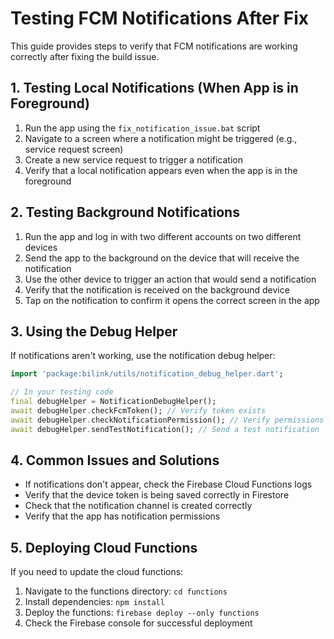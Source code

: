 # Testing FCM Notifications After Fix

This guide provides steps to verify that FCM notifications are working correctly after fixing the build issue.

## 1. Testing Local Notifications (When App is in Foreground)

1. Run the app using the `fix_notification_issue.bat` script
2. Navigate to a screen where a notification might be triggered (e.g., service request screen)
3. Create a new service request to trigger a notification
4. Verify that a local notification appears even when the app is in the foreground

## 2. Testing Background Notifications

1. Run the app and log in with two different accounts on two different devices
2. Send the app to the background on the device that will receive the notification
3. Use the other device to trigger an action that would send a notification
4. Verify that the notification is received on the background device
5. Tap on the notification to confirm it opens the correct screen in the app

## 3. Using the Debug Helper

If notifications aren't working, use the notification debug helper:

```dart
import 'package:bilink/utils/notification_debug_helper.dart';

// In your testing code
final debugHelper = NotificationDebugHelper();
await debugHelper.checkFcmToken(); // Verify token exists
await debugHelper.checkNotificationPermission(); // Verify permissions
await debugHelper.sendTestNotification(); // Send a test notification
```

## 4. Common Issues and Solutions

- If notifications don't appear, check the Firebase Cloud Functions logs
- Verify that the device token is being saved correctly in Firestore
- Check that the notification channel is created correctly
- Verify that the app has notification permissions

## 5. Deploying Cloud Functions

If you need to update the cloud functions:

1. Navigate to the functions directory: `cd functions`
2. Install dependencies: `npm install`
3. Deploy the functions: `firebase deploy --only functions`
4. Check the Firebase console for successful deployment
